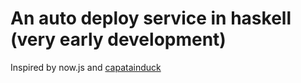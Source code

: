 # An auto deploy service in haskell (very early development)

Inspired by now.js and [capatainduck](https://github.com/githubsaturn/captainduckduck/issues)
